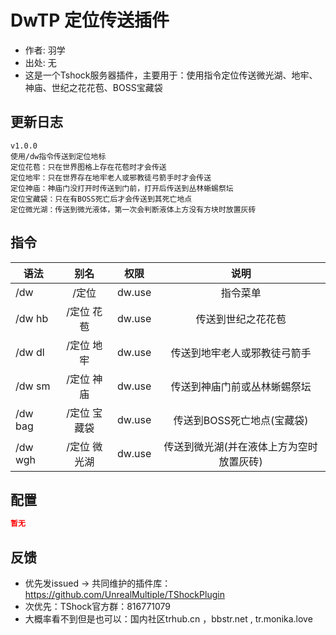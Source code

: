 # DwTP 定位传送插件

- 作者: 羽学
- 出处: 无
- 这是一个Tshock服务器插件，主要用于：使用指令定位传送微光湖、地牢、神庙、世纪之花花苞、BOSS宝藏袋

## 更新日志

```
v1.0.0
使用/dw指令传送到定位地标
定位花苞：只在世界图格上存在花苞时才会传送
定位地牢：只在世界存在地牢老人或邪教徒弓箭手时才会传送
定位神庙：神庙门没打开时传送到门前，打开后传送到丛林蜥蜴祭坛
定位宝藏袋：只在有BOSS死亡后才会传送到其死亡地点
定位微光湖：传送到微光液体，第一次会判断液体上方没有方块时放置灰砖
```

## 指令

| 语法                             | 别名  |       权限       |                   说明                   |
| -------------------------------- | :---: | :--------------: | :--------------------------------------: |
| /dw  | /定位 |   dw.use    |    指令菜单    |
| /dw hb | /定位 花苞 |   dw.use    |    传送到世纪之花花苞    |
| /dw dl | /定位 地牢 |   dw.use    |    传送到地牢老人或邪教徒弓箭手    |
| /dw sm | /定位 神庙 |   dw.use    |    传送到神庙门前或丛林蜥蜴祭坛    |
| /dw bag | /定位 宝藏袋 |   dw.use    |    传送到BOSS死亡地点(宝藏袋)    |
| /dw wgh | /定位 微光湖 |   dw.use    |    传送到微光湖(并在液体上方为空时放置灰砖)    |


## 配置
```json
暂无
```
## 反馈
- 优先发issued -> 共同维护的插件库：https://github.com/UnrealMultiple/TShockPlugin
- 次优先：TShock官方群：816771079
- 大概率看不到但是也可以：国内社区trhub.cn ，bbstr.net , tr.monika.love